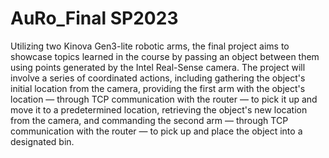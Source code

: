 # AuRo_Final SP2023

Utilizing two Kinova Gen3-lite robotic arms, the final project aims to showcase topics learned in the course by passing an object between them using points generated by the Intel Real-Sense camera. 
The project will involve a series of coordinated actions, including gathering the object's initial location from the camera, providing the first arm with the object's location — through TCP communication with the router — to pick it up and move it to a predetermined location, retrieving the object's new location from the camera, and commanding the second arm — through TCP communication with the router — to pick up and place the object into a designated bin.
